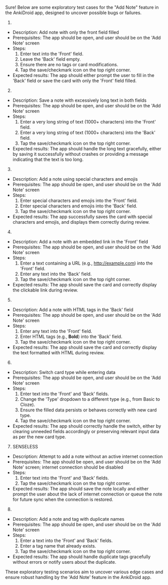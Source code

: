 Sure! Below are some exploratory test cases for the "Add Note" feature in the AnkiDroid app, designed to uncover possible bugs or failures.

1.
- Description: Add note with only the front field filled
- Prerequisites: The app should be open, and user should be on the 'Add Note' screen
- Steps:
  1. Enter text into the 'Front' field.
  2. Leave the 'Back' field empty.
  3. Ensure there are no tags or card modifications.
  4. Tap the save/checkmark icon on the top right corner.
- Expected results: The app should either prompt the user to fill in the 'Back' field or save the card with only the 'Front' field filled.

2.
- Description: Save a note with excessively long text in both fields
- Prerequisites: The app should be open, and user should be on the 'Add Note' screen
- Steps:
  1. Enter a very long string of text (1000+ characters) into the 'Front' field.
  2. Enter a very long string of text (1000+ characters) into the 'Back' field.
  3. Tap the save/checkmark icon on the top right corner.
- Expected results: The app should handle the long text gracefully, either by saving it successfully without crashes or providing a message indicating that the text is too long.

3.
- Description: Add a note using special characters and emojis
- Prerequisites: The app should be open, and user should be on the 'Add Note' screen
- Steps:
  1. Enter special characters and emojis into the 'Front' field.
  2. Enter special characters and emojis into the 'Back' field.
  3. Tap the save/checkmark icon on the top right corner.
- Expected results: The app successfully saves the card with special characters and emojis, and displays them correctly during review.

4.
- Description: Add a note with an embedded link in the 'Front' field
- Prerequisites: The app should be open, and user should be on the 'Add Note' screen
- Steps:
  1. Enter a text containing a URL (e.g., http://example.com) into the 'Front' field.
  2. Enter any text into the 'Back' field.
  3. Tap the save/checkmark icon on the top right corner.
- Expected results: The app should save the card and correctly display the clickable link during review.

5.
- Description: Add a note with HTML tags in the 'Back' field
- Prerequisites: The app should be open, and user should be on the 'Add Note' screen
- Steps:
  1. Enter any text into the 'Front' field.
  2. Enter HTML tags (e.g., <b>Bold</b>) into the 'Back' field.
  3. Tap the save/checkmark icon on the top right corner.
- Expected results: The app should save the card and correctly display the text formatted with HTML during review.

6.
- Description: Switch card type while entering data
- Prerequisites: The app should be open, and user should be on the 'Add Note' screen
- Steps:
  1. Enter text into the 'Front' and 'Back' fields.
  2. Change the 'Type' dropdown to a different type (e.g., from Basic to Cloze).
  3. Ensure the filled data persists or behaves correctly with new card type.
  4. Tap the save/checkmark icon on the top right corner.
- Expected results: The app should correctly handle the switch, either by clearing unneeded fields accordingly or preserving relevant input data as per the new card type.

7. SENSELESS
- Description: Attempt to add a note without an active internet connection
- Prerequisites: The app should be open, and user should be on the 'Add Note' screen; internet connection should be disabled
- Steps:
  1. Enter text into the 'Front' and 'Back' fields.
  2. Tap the save/checkmark icon on the top right corner.
- Expected results: The app should save the note locally and either prompt the user about the lack of internet connection or queue the note for future sync when the connection is restored.

8.
- Description: Add a note and tag with duplicate names
- Prerequisites: The app should be open, and user should be on the 'Add Note' screen
- Steps:
  1. Enter a text into the 'Front' and 'Back' fields.
  2. Enter a tag name that already exists.
  3. Tap the save/checkmark icon on the top right corner.
- Expected results: The app should handle duplicate tags gracefully without errors or notify users about the duplicate.

These exploratory testing scenarios aim to uncover various edge cases and ensure robust handling by the 'Add Note' feature in the AnkiDroid app.